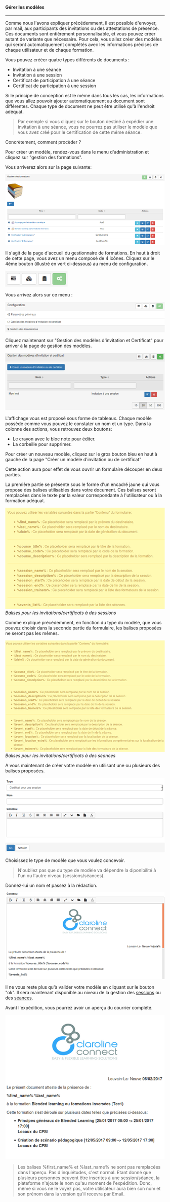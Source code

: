 #### Gérer les modèles
---

Comme nous l'avons expliquer précédemment, il est possible d'envoyer, par mail, aux participants des invitations ou des attestations de présence. Ces documents sont entièrement personnalisable, et vous pouvez créer autant de variante que nécessaire.
Pour cela, vous allez créer des modèles qui seront automatiquement complétés avec les informations précises de chaque utilisateur et de chaque formation.

Vous pouvez crééer quatre types différents de documents :
* Invitation à une séance
* Invitation à une session
* Certificat de participation à une séance
* Certificat de participation à une session

Si le principe de conception est le même dans tous les cas, les informations que vous allez pouvoir ajouter automatiquement au document sont différentes.
Chaque type de document ne peut être utilisé qu'à l'endroit adéquat.

>Par exemple si vous cliquez sur le bouton destiné à expédier une invitation à une séance, vous ne pourrez pas utiliser le modèle que vous avez créé pour le certification de cette même séance.

Concrètement, comment procèder ?

Pour créer un modèle, rendez-vous dans le menu d'administration et cliquez sur "gestion des formations".

Vous arriverez alors sur la page suivante:

![](images/cursus-fig23.png)

Il s'agit de la page d'accueil du gestionnaire de formations.
En haut à droit de cette page, vous avez un menu composé de 4 icônes. Cliquez sur le 4ème bouton (illustré en vert ci-dessous) au menu de configuration.

![](images/cursus-fig28.png)

Vous arrivez alors sur ce menu :

![](images/cursus-fig41.png)

Cliquez maintenant sur "Gestion des modèles d'invitation et Certificat" pour arriver à la page de gestion des modèles.

![](images/cursus-fig42.png)

L'affichage vous est proposé sous forme de tableaux. Chaque modèle possède comme vous pouvez le constater un nom et un type. Dans la colonne des actions, vous retrouvez deux boutons:

* Le crayon avec le bloc note pour éditer.
* La corbeille pour supprimer.

Pour créer un nouveau modèle, cliquez sur le gros bouton bleu en haut à gauche de la page "Créer un modèle d'invitation ou de certificat"

Cette action aura pour effet de vous ouvrir un formulaire découper en deux parties.

La première partie se présente sous le forme d'un encadré jaune qui vous propose des balises utilisables dans votre document. Ces balises seront remplacées dans le texte par la valeur correspondante à l'utilisateur ou à la formation adéquat.

![](images/cursus-fig44.png)
*Balises pour les invitations/certificats à des sessions*

Comme expliqué précédemment, en fonction du type du modèle, que vous pouvez choisir dans la seconde partie du formulaire, les balises proposées ne seront pas les mêmes.

![](images/cursus-fig45.png)
*Balises pour les invitations/certificats à des séances*

A vous maintenant de créer votre modèle en utilisant une ou plusieurs des balises proposées.

![](images/cursus-fig43.png)

Choisissez le type de modèle que vous voulez concevoir.

>N'oubliez pas que du type de modèle va dépendre la diponibilité à l'un ou l'autre niveau (sessions/séances).

Donnez-lui un nom et passez à la rédaction.

![](images/cursus-fig46.png)

Il ne vous reste plus qu'à valider votre modèle en cliquant sur le bouton "ok". Il sera maintenant disponible au niveau de la gestion des [sessions](/fr/admin/admin-trainings.md) ou des [séances](/fr/admin/admin-sessions-events.md).

Avant l'expédition, vous pourrez avoir un aperçu du courrier complété.

![](images/cursus-fig48.png)

>Les balises %first_name% et %last_name% ne sont pas remplacées dans l'aperçu. Pas d'inquiétudes, c'est normal. Etant donné que plusieurs personnes peuvent être inscrites à une session/séance, la plateforme n'ajoute le nom qu'au moment de l'expédition. Donc, même si vous ne le voyez pas, votre utilisateur aura  bien son nom et son prénom dans la version qu'il recevra par Email.
